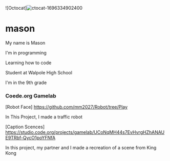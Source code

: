 ![Octocat]![ctocat-1696334902400](https://github.com/mm2027/mason/assets/146838324/daca09b4-2211-4bb9-a245-eb9157946caf)


# mason
My name is Mason

I'm in programming

Learning how to code

Student at Walpole High School

I'm in the 9th grade

### Coede.org Gamelab
[Robot Face] https://github.com/mm2027/Robot/tree/Play

In This Project, I made a traffic robot 

[Caption Scences] https://studio.code.org/projects/gamelab/UCoNqMH44s7EvHvrgHZhANAUE9TRbf-QycO1poYFNfA

In this project, my partner and I made a recreation of a scene from King Kong
